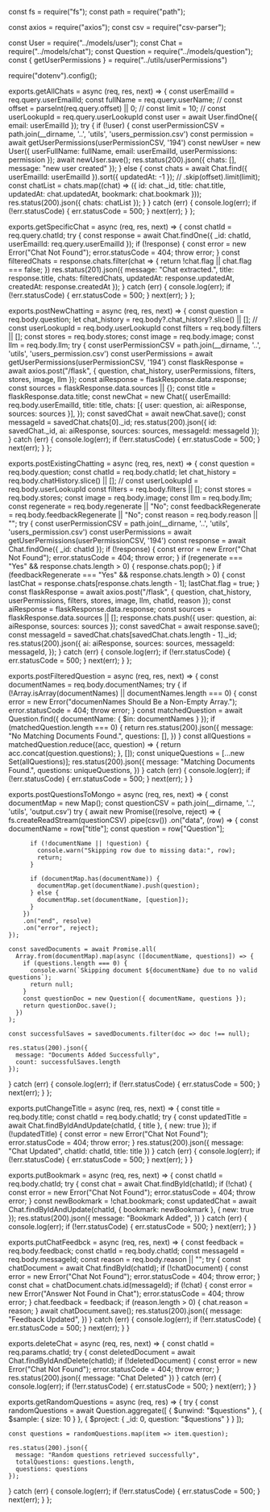const fs = require("fs");
const path = require("path");

const axios = require("axios");
const csv = require("csv-parser");

const User = require("../models/user");
const Chat = require("../models/chat");
const Question = require("../models/question");
const { getUserPermissions } = require("../utils/userPermissions")

require("dotenv").config();

exports.getAllChats = async (req, res, next) => {
  const userEmailId = req.query.userEmailId;
  const fullName = req.query.userName;
  // const offset = parseInt(req.query.offset) || 0;
  // const limit = 10;
  // const userLookupId = req.query.userLookupId
  const user = await User.findOne({ email: userEmailId });
  try {
    if (!user) {
      const userPermissionCSV = path.join(__dirname, '..', 'utils', 'users_permission.csv')
      const permission = await getUserPermissions(userPermissionCSV, '194')
      const newUser = new User({
        userFullName: fullName,
        email: userEmailId,
        userPermissions: permission
      });
      await newUser.save();
      res.status(200).json({ chats: [], message: "new user created" });
    }
    else {
      const chats = await Chat.find({ userEmailId: userEmailId }).sort({ updatedAt: -1 });
      // .skip(offset).limit(limit);
      const chatList = chats.map((chat) => ({
        id: chat._id,
        title: chat.title,
        updatedAt: chat.updatedAt,
        bookmark: chat.bookmark
      }));
      res.status(200).json({ chats: chatList });
    }
  } catch (err) {
    console.log(err);
    if (!err.statusCode) {
      err.statusCode = 500;
    }
    next(err);
  }
};

exports.getSpecificChat = async (req, res, next) => {
  const chatId = req.query.chatId;
  try {
    const response = await Chat.findOne({ _id: chatId, userEmailId: req.query.userEmailId });
    if (!response) {
      const error = new Error("Chat Not Found");
      error.statusCode = 404;
      throw error;
    }
    const filteredChats = response.chats.filter(chat => {
      return !chat.flag || chat.flag === false;
    })
    res.status(201).json({
      message: "Chat extracted.",
      title: response.title,
      chats: filteredChats,
      updatedAt: response.updatedAt,
      createdAt: response.createdAt
    });
  } catch (err) {
    console.log(err);
    if (!err.statusCode) {
      err.statusCode = 500;
    }
    next(err);
  }
};

exports.postNewChatting = async (req, res, next) => {
  const question = req.body.question;
  let chat_history = req.body?.chat_history?.slice() || [];
  // const userLookupId = req.body.userLookupId
  const filters = req.body.filters || [];
  const stores = req.body.stores;
  const image = req.body.image;
  const llm = req.body.llm;
  try {
    const userPermissionCSV = path.join(__dirname, '..', 'utils', 'users_permission.csv')
    const userPermissions = await getUserPermissions(userPermissionCSV, '194')
    const flaskResponse = await axios.post("/flask", {
      question,
      chat_history,
      userPermissions,
      filters,
      stores,
      image,
      llm
    });
    const aiResponse = flaskResponse.data.response;
    const sources = flaskResponse.data.sources || {};
    const title = flaskResponse.data.title;
    const newChat = new Chat({
      userEmailId: req.body.userEmailId,
      title: title,
      chats: [{
        user: question, ai: aiResponse, sources: sources
      }],
    });
    const savedChat = await newChat.save();
    const messageId = savedChat.chats[0]._id;
    res.status(200).json({
      id: savedChat._id,
      ai: aiResponse,
      sources: sources,
      messageId: messageId
    });
  } catch (err) {
    console.log(err);
    if (!err.statusCode) {
      err.statusCode = 500;
    }
    next(err);
  }
};

exports.postExistingChatting = async (req, res, next) => {
  const question = req.body.question;
  const chatId = req.body.chatId;
  let chat_history = req.body.chatHistory.slice() || [];
  // const userLookupId = req.body.userLookupId
  const filters = req.body.filters || [];
  const stores = req.body.stores;
  const image = req.body.image;
  const llm = req.body.llm;
  const regenerate = req.body.regenerate || "No";
  const feedbackRegenerate = req.body.feedbackRegenerate || "No";
  const reason = req.body.reason || "";
  try {
    const userPermissionCSV = path.join(__dirname, '..', 'utils', 'users_permission.csv')
    const userPermissions = await getUserPermissions(userPermissionCSV, '194')
    const response = await Chat.findOne({ _id: chatId });
    if (!response) {
      const error = new Error("Chat Not Found");
      error.statusCode = 404;
      throw error;
    }
    if (regenerate === "Yes" && response.chats.length > 0) {
      response.chats.pop();
    }
    if (feedbackRegenerate === "Yes" && response.chats.length > 0) {
      const lastChat = response.chats[response.chats.length - 1];
      lastChat.flag = true;
    }
    const flaskResponse = await axios.post("/flask", {
      question,
      chat_history,
      userPermissions,
      filters,
      stores,
      image,
      llm,
      chatId,
      reason
    });
    const aiResponse = flaskResponse.data.response;
    const sources = flaskResponse.data.sources || [];
    response.chats.push({
      user: question,
      ai: aiResponse,
      sources: sources
    });
    const savedChat = await response.save();
    const messageId = savedChat.chats[savedChat.chats.length - 1]._id;
    res.status(200).json({
      ai: aiResponse,
      sources: sources,
      messageId: messageId,
    });
  } catch (err) {
    console.log(err);
    if (!err.statusCode) {
      err.statusCode = 500;
    }
    next(err);
  }
};

exports.postFilteredQuestion = async (req, res, next) => {
  const documentNames = req.body.documentNames;
  try {
    if (!Array.isArray(documentNames) || documentNames.length === 0) {
      const error = new Error("documenNames Should Be a Non-Empty Array.");
      error.statusCode = 404;
      throw error;
    }
    const matchedQuestion = await Question.find({ documentName: { $in: documentNames } });
    if (matchedQuestion.length === 0) {
      return res.status(200).json({
        message: "No Matching Documents Found.",
        questions: [],
      })
    }
    const allQuestions = matchedQuestion.reduce((acc, question) => {
      return acc.concat(question.questions);
    }, []);
    const uniqueQuestions = [...new Set(allQuestions)];
    res.status(200).json({
      message: "Matching Documents Found.",
      questions: uniqueQuestions,
    })
  } catch (err) {
    console.log(err);
    if (!err.statusCode) {
      err.statusCode = 500;
    }
    next(err);
  }
}

exports.postQuestionsToMongo = async (req, res, next) => {
  const documentMap = new Map();
  const questionCSV = path.join(__dirname, '..', 'utils', 'output.csv')
  try {
    await new Promise((resolve, reject) => {
      fs.createReadStream(questionCSV)
        .pipe(csv())
        .on("data", (row) => {
          const documentName = row["title"];
          const question = row["Question"];

          if (!documentName || !question) {
            console.warn("Skipping row due to missing data:", row);
            return;
          }

          if (documentMap.has(documentName)) {
            documentMap.get(documentName).push(question);
          } else {
            documentMap.set(documentName, [question]);
          }
        })
        .on("end", resolve)
        .on("error", reject);
    });

    const savedDocuments = await Promise.all(
      Array.from(documentMap).map(async ([documentName, questions]) => {
        if (questions.length === 0) {
          console.warn(`Skipping document ${documentName} due to no valid questions`);
          return null;
        }
        const questionDoc = new Question({ documentName, questions });
        return questionDoc.save();
      })
    );

    const successfulSaves = savedDocuments.filter(doc => doc !== null);

    res.status(200).json({
      message: "Documents Added Successfully",
      count: successfulSaves.length
    });
  } catch (err) {
    console.log(err);
    if (!err.statusCode) {
      err.statusCode = 500;
    }
    next(err);
  }
};


exports.putChangeTitle = async (req, res, next) => {
  const title = req.body.title;
  const chatId = req.body.chatId;
  try {
    const updatedTitle = await Chat.findByIdAndUpdate(chatId, { title }, { new: true });
    if (!updatedTitle) {
      const error = new Error("Chat Not Found");
      error.statusCode = 404;
      throw error;
    }
    res.status(200).json({
      message: "Chat Updated",
      chatId: chatId,
      title: title
    })
  } catch (err) {
    console.log(err);
    if (!err.statusCode) {
      err.statusCode = 500;
    }
    next(err);
  }
}


exports.putBookmark = async (req, res, next) => {
  const chatId = req.body.chatId;
  try {
    const chat = await Chat.findById(chatId);
    if (!chat) {
      const error = new Error("Chat Not Found");
      error.statusCode = 404;
      throw error;
    }
    const newBookmark = !chat.bookmark;
    const updatedChat = await Chat.findByIdAndUpdate(chatId, { bookmark: newBookmark }, { new: true });
    res.status(200).json({
      message: "Bookmark Added",
    })
  } catch (err) {
    console.log(err);
    if (!err.statusCode) {
      err.statusCode = 500;
    }
    next(err);
  }
}

exports.putChatFeedbck = async (req, res, next) => {
  const feedback = req.body.feedback;
  const chatId = req.body.chatId;
  const messageId = req.body.messageId;
  const reason = req.body.reason || "";
  try {
    const chatDocument = await Chat.findById(chatId);
    if (!chatDocument) {
      const error = new Error("Chat Not Found");
      error.statusCode = 404;
      throw error;
    }
    const chat = chatDocument.chats.id(messageId);
    if (!chat) {
      const error = new Error("Answer Not Found in Chat");
      error.statusCode = 404;
      throw error;
    }
    chat.feedback = feedback;
    if (reason.length > 0) {
      chat.reason = reason;
    }
    await chatDocument.save();
    res.status(200).json({
      message: "Feedback Updated",
    })
  } catch (err) {
    console.log(err);
    if (!err.statusCode) {
      err.statusCode = 500;
    }
    next(err);
  }
}

exports.deleteChat = async (req, res, next) => {
  const chatId = req.params.chatId;
  try {
    const deletedDocument = await Chat.findByIdAndDelete(chatId);
    if (!deletedDocument) {
      const error = new Error("Chat Not Found");
      error.statusCode = 404;
      throw error;
    }
    res.status(200).json({
      message: "Chat Deleted"
    })
  } catch (err) {
    console.log(err);
    if (!err.statusCode) {
      err.statusCode = 500;
    }
    next(err);
  }
}

exports.getRandomQuestions = async (req, res) => {
  try {
    const randomQuestions = await Question.aggregate([
      { $unwind: "$questions" },
      { $sample: { size: 10 } },
      { $project: { _id: 0, question: "$questions" } }
    ]);

    const questions = randomQuestions.map(item => item.question);

    res.status(200).json({
      message: "Random questions retrieved successfully",
      totalQuestions: questions.length,
      questions: questions
    });

  } catch (err) {
    console.log(err);
    if (!err.statusCode) {
      err.statusCode = 500;
    }
    next(err);
  }
};
